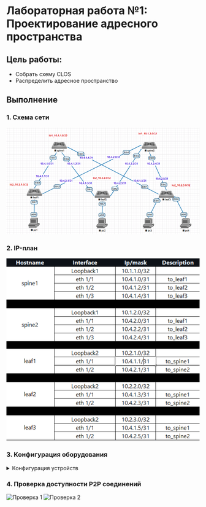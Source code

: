 # Лабораторная работа №1: Проектирование адресного пространства

## Цель работы:
- Собрать схему CLOS
- Распределить адресное пространство

## Выполнение

### 1. Схема сети
![Топология сети](https://github.com/lixadei/Otuslabs/blob/main/lab1/topo.PNG)

### 2. IP-план
![IP-план сети](https://github.com/lixadei/Otuslabs/blob/main/lab1/ipplan.PNG)

### 3. Конфигурация оборудования

<details>
<summary>Конфигурация устройств</summary>

![Конфигурация 1](https://github.com/user-attachments/assets/532a6c7d-69ea-4a37-a3f2-5ac41d815236)
![Конфигурация 2](https://github.com/user-attachments/assets/918f7657-7cc7-4ae3-9363-490393dad143)
![Конфигурация 3](https://github.com/user-attachments/assets/df3feff3-4957-4f4b-841a-a4e06baab75c)
![Конфигурация 4](https://github.com/user-attachments/assets/0127d376-4c4d-4737-a153-14a9f974f359)
![Конфигурация 5](https://github.com/user-attachments/assets/5010a617-eea1-4e40-9b51-895bab3a21ed)

</details>

### 4. Проверка доступности P2P соединений

![Проверка 1](https://github.com/user-attachments/assets/0da0e2d3-083a-4596-b908-00e77a7b6bf5)
![Проверка 2](https://github.com/user-attachments/assets/0f728d19-6ba0-4a40-8f53-655a50d43a58)
